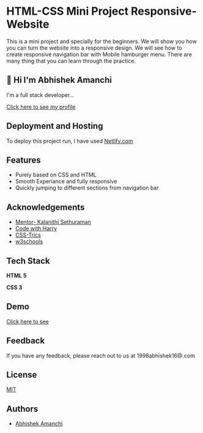 
# HTML-CSS Mini Project Responsive-Website

This is a mini project and specially for the beginners. We will show you how you can turn the website into a responsive design. We will see how to create responsive navigation bar with Mobile hamburger menu. There are many thing that you can learn through the practice.


## 👋 Hi I'm Abhishek Amanchi
I'm a full stack developer...

  [ Click here to see my profile](https://github.com/Abhishekamanchi)
## Deployment and Hosting

To deploy this project run, I have used [Netlify.com](https://www.netlify.com/)




  
## Features

- Purely based on CSS and HTML
- Smooth Experiance and fully responsive
- Quickly jumping to different sections from navigation bar

  
## Acknowledgements

 - [Mentor- Kalanithi Sethuraman](https://www.linkedin.com/in/kalanithiasethuraman/)
 - [Code with Harry](https://www.youtube.com/watch?v=6mbwJ2xhgzM&list=PLu0W_9lII9agiCUZYRsvtGTXdxkzPyItg)
 - [CSS-Trics](https://css-tricks.com/)
 - [w3schools](https://www.w3schools.com/)

  
## Tech Stack

**HTML 5**

**CSS 3**
## Demo

[Click here to see](https://jolly-mayer-14d6da.netlify.app/)

  
## Feedback

If you have any feedback, please reach out to us at 1998abhishek16@.com

  
## License

[MIT](https://choosealicense.com/licenses/mit/)

  
## Authors

- [Abhishek Amanchi](https://www.github.com/Abhishekamanchi)

  
